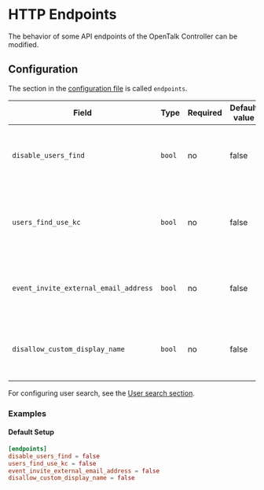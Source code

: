 # HTTP Endpoints

The behavior of some API endpoints of the OpenTalk Controller can be modified.

## Configuration

The section in the [configuration file](configuration.md) is called `endpoints`.

| Field                                 | Type   | Required | Default value | Description                                                                                                                                                                              |
| ------------------------------------- | ------ | -------- | ------------- | ---------------------------------------------------------------------------------------------------------------------------------------------------------------------------------------- |
| `disable_users_find`                  | `bool` | no       | false         | Disables the `GET /users/find` endpoint completely. The endpoint will return a `404 Not Found` response when this is enabled.                                                            |
| `users_find_use_kc`                   | `bool` | no       | false         | Use [Keycloaks](keycloak.md) user database in the user search for the `GET /users/find` endpoint. Search results may include users that were never registered on the OpenTalk Controller |
| `event_invite_external_email_address` | `bool` | no       | false         | Affects the `POST /events/{event_id}/invites` endpoint and allows users to invite email addresses that are unknown to the Controller or Keycloak.                                        |
| `disallow_custom_display_name`        | `bool` | no       | false         | Enforces the display name that was provided by Keycloak and disallows users to change their display names via the `PATCH /users/me` endpoint.                                            |

For configuring user search, see the [User search section](user_search.md).

### Examples

#### Default Setup

```toml
[endpoints]
disable_users_find = false
users_find_use_kc = false
event_invite_external_email_address = false
disallow_custom_display_name = false
```
